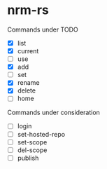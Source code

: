 # nrm-rs

Commands under TODO

- [x] list
- [x] current
- [ ] use
- [x] add
- [ ] set
- [x] rename
- [x] delete
- [ ] home

Commands under consideration

- [ ] login
- [ ] set-hosted-repo
- [ ] set-scope
- [ ] del-scope
- [ ] publish
